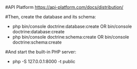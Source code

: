 #API Platform
https://api-platform.com/docs/distribution/


#Then, create the database and its schema:

- php bin/console doctrine:database:create OR bin/console doctrine:database:create
- php bin/console doctrine:schema:create OR bin/console doctrine:schema:create

#And start the built-in PHP server:

- php -S 127.0.0.1:8000 -t public
